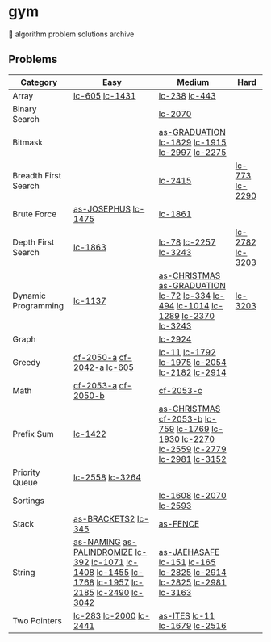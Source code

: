 # gym

🥦 algorithm problem solutions archive

## Problems

| Category | Easy | Medium | Hard  |
| ---- | ---- | ---- | ---- |
| Array | [lc-605](https://github.com/jooncco/gym/tree/main/src/leetcode/java/p605) [lc-1431](https://github.com/jooncco/gym/tree/main/src/leetcode/java/p1431) | [lc-238](https://github.com/jooncco/gym/tree/main/src/leetcode/java/p238) [lc-443](https://github.com/jooncco/gym/tree/main/src/leetcode/java/p443) ||
| Binary Search || [lc-2070](https://github.com/jooncco/gym/tree/main/src/leetcode/python/p2070) ||
| Bitmask || [as-GRADUATION](https://github.com/jooncco/gym/tree/main/src/algospot/cpp/GRADUATION) [lc-1829](https://github.com/jooncco/gym/tree/main/src/leetcode/python/p1829) [lc-1915](https://github.com/jooncco/gym/tree/main/src/leetcode/java/p1915) [lc-2997](https://github.com/jooncco/gym/tree/main/src/leetcode/java/p2997) [lc-2275](https://github.com/jooncco/gym/tree/main/src/leetcode/python/p2275)||
| Breadth First Search || [lc-2415](https://github.com/jooncco/gym/tree/main/src/leetcode/cpp/p2415) | [lc-773](https://github.com/jooncco/gym/tree/main/src/leetcode/java/p773) [lc-2290](https://github.com/jooncco/gym/tree/main/src/leetcode/java/p2290)|
| Brute Force | [as-JOSEPHUS](https://github.com/jooncco/gym/tree/main/src/algospot/cpp/JOSEPHUS) [lc-1475](https://github.com/jooncco/gym/tree/main/src/leetcode/cpp/p1475) | [lc-1861](https://github.com/jooncco/gym/tree/main/src/leetcode/java/p1861) ||
| Depth First Search | [lc-1863](https://github.com/jooncco/gym/tree/main/src/leetcode/java/p1863) | [lc-78](https://github.com/jooncco/gym/tree/main/src/leetcode/java/p78) [lc-2257](https://github.com/jooncco/gym/tree/main/src/leetcode/java/p2257) [lc-3243](https://github.com/jooncco/gym/tree/main/src/leetcode/java/p3243) | [lc-2782](https://github.com/jooncco/gym/tree/main/src/leetcode/cpp/p2782) [lc-3203](https://github.com/jooncco/gym/tree/main/src/leetcode/cpp/p3203) |
| Dynamic Programming | [lc-1137](https://github.com/jooncco/gym/tree/main/src/leetcode/java/p1137) | [as-CHRISTMAS](https://github.com/jooncco/gym/tree/main/src/algospot/cpp/CHRISTMAS) [as-GRADUATION](https://github.com/jooncco/gym/tree/main/src/algospot/cpp/GRADUATION) [lc-72](https://github.com/jooncco/gym/tree/main/src/leetcode/java/p72) [lc-334](https://github.com/jooncco/gym/tree/main/src/leetcode/java/p334) [lc-494](https://github.com/jooncco/gym/tree/main/src/leetcode/cpp/p494) [lc-1014](https://github.com/jooncco/gym/tree/main/src/leetcode/cpp/p1014) [lc-1289](https://github.com/jooncco/gym/tree/main/src/leetcode/java/p1289) [lc-2370](https://github.com/jooncco/gym/tree/main/src/leetcode/java/p2370) [lc-3243](https://github.com/jooncco/gym/tree/main/src/leetcode/java/p3243) | [lc-3203](https://github.com/jooncco/gym/tree/main/src/leetcode/cpp/p3203) |
| Graph || [lc-2924](https://github.com/jooncco/gym/tree/main/src/leetcode/java/p2924)||
| Greedy | [cf-2050-a](https://github.com/jooncco/gym/tree/main/src/codeforces/cpp/cf-2050/a.cpp) [cf-2042-a](https://github.com/jooncco/gym/tree/main/src/codeforces/cpp/cf-2042/a.cpp) [lc-605](https://github.com/jooncco/gym/tree/main/src/leetcode/java/p605) | [lc-11](https://github.com/jooncco/gym/tree/main/src/leetcode/cpp/p11) [lc-1792](https://github.com/jooncco/gym/tree/main/src/leetcode/cpp/p1792) [lc-1975](https://github.com/jooncco/gym/tree/main/src/leetcode/java/p1975) [lc-2054](https://github.com/jooncco/gym/tree/main/src/leetcode/cpp/p2054) [lc-2182](https://github.com/jooncco/gym/tree/main/src/leetcode/cpp/p2182) [lc-2914](https://github.com/jooncco/gym/tree/main/src/leetcode/python/p2914) ||
| Math | [cf-2053-a](https://github.com/jooncco/gym/tree/main/src/codeforces/cpp/cf-2053/a.cpp) [cf-2050-b](https://github.com/jooncco/gym/tree/main/src/codeforces/cpp/cf-2050/b.cpp) | [cf-2053-c](https://github.com/jooncco/gym/tree/main/src/codeforces/cpp/cf-2053/c.cpp) ||
| Prefix Sum | [lc-1422](https://github.com/jooncco/gym/tree/main/src/leetcode/cpp/p1422) | [as-CHRISTMAS](https://github.com/jooncco/gym/tree/main/src/algospot/cpp/CHRISTMAS) [cf-2053-b](https://github.com/jooncco/gym/tree/main/src/codeforces/cpp/cf-2053/b.cpp) [lc-759](https://github.com/jooncco/gym/tree/main/src/leetcode/cpp/p759) [lc-1769](https://github.com/jooncco/gym/tree/main/src/leetcode/cpp/p1769) [lc-1930](https://github.com/jooncco/gym/tree/main/src/leetcode/cpp/p1930) [lc-2270](https://github.com/jooncco/gym/tree/main/src/leetcode/cpp/p2270) [lc-2559](https://github.com/jooncco/gym/tree/main/src/leetcode/cpp/p2559) [lc-2779](https://github.com/jooncco/gym/tree/main/src/leetcode/cpp/p2779) [lc-2981](https://github.com/jooncco/gym/tree/main/src/leetcode/cpp/p2981) [lc-3152](https://github.com/jooncco/gym/tree/main/src/leetcode/cpp/p3152) ||
| Priority Queue | [lc-2558](https://github.com/jooncco/gym/tree/main/src/leetcode/cpp/p2558) [lc-3264](https://github.com/jooncco/gym/tree/main/src/leetcode/cpp/p3264) |||
| Sortings || [lc-1608](https://github.com/jooncco/gym/tree/main/src/leetcode/java/p1608) [lc-2070](https://github.com/jooncco/gym/tree/main/src/leetcode/python/p2070) [lc-2593](https://github.com/jooncco/gym/tree/main/src/leetcode/cpp/p2593) ||
| Stack | [as-BRACKETS2](https://github.com/jooncco/gym/tree/main/src/algospot/cpp/BRACKETS2) [lc-345](https://github.com/jooncco/gym/tree/main/src/leetcode/java/p345) | [as-FENCE](https://github.com/jooncco/gym/tree/main/src/leetcode/cpp/FENCE) ||
| String | [as-NAMING](https://github.com/jooncco/gym/tree/main/src/algospot/cpp/NAMING) [as-PALINDROMIZE](https://github.com/jooncco/gym/tree/main/src/algospot/cpp/PALINDROMIZE) [lc-392](https://github.com/jooncco/gym/tree/main/src/leetcode/java/p392) [lc-1071](https://github.com/jooncco/gym/tree/main/src/leetcode/python/p1071) [lc-1408](https://github.com/jooncco/gym/tree/main/src/leetcode/cpp/p1408) [lc-1455](https://github.com/jooncco/gym/tree/main/src/leetcode/cpp/p1455) [lc-1768](https://github.com/jooncco/gym/tree/main/src/leetcode/python/p1768) [lc-1957](https://github.com/jooncco/gym/tree/main/src/leetcode/python/p1957) [lc-2185](https://github.com/jooncco/gym/tree/main/src/leetcode/cpp/p2185) [lc-2490](https://github.com/jooncco/gym/tree/main/src/leetcode/python/p2490) [lc-3042](https://github.com/jooncco/gym/tree/main/src/leetcode/cpp/p3042) | [as-JAEHASAFE](https://github.com/jooncco/gym/tree/main/src/algospot/cpp/JAEHASAFE) [lc-151](https://github.com/jooncco/gym/tree/main/src/leetcode/java/p151) [lc-165](https://github.com/jooncco/gym/tree/main/src/leetcode/java/p165) [lc-2825](https://github.com/jooncco/gym/tree/main/src/leetcode/java/p2825) [lc-2914](https://github.com/jooncco/gym/tree/main/src/leetcode/python/p2914) [lc-2825](https://github.com/jooncco/gym/tree/main/src/leetcode/java/p2825) [lc-2981](https://github.com/jooncco/gym/tree/main/src/leetcode/cpp/p2981) [lc-3163](https://github.com/jooncco/gym/tree/main/src/leetcode/python/p3163) ||
| Two Pointers | [lc-283](https://github.com/jooncco/gym/tree/main/src/leetcode/java/p283) [lc-2000](https://github.com/jooncco/gym/tree/main/src/leetcode/java/p2000) [lc-2441](https://github.com/jooncco/gym/tree/main/src/leetcode/java/p2441) | [as-ITES](https://github.com/jooncco/gym/tree/main/src/algospot/cpp/ITES) [lc-11](https://github.com/jooncco/gym/tree/main/src/leetcode/cpp/p11) [lc-1679](https://github.com/jooncco/gym/tree/main/src/leetcode/cpp/p1679) [lc-2516](https://github.com/jooncco/gym/tree/main/src/leetcode/python/p2516) ||